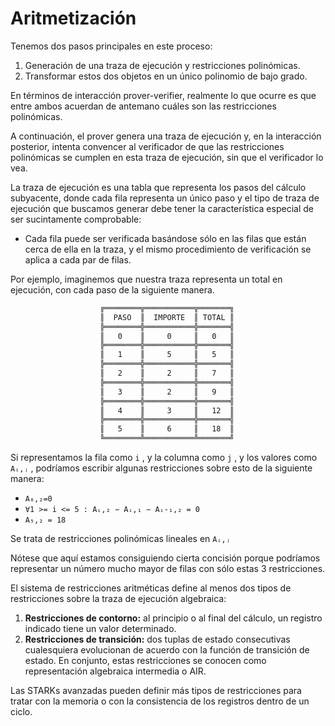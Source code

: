 # Aritmetización
Tenemos dos pasos principales en este proceso:

1. Generación de una traza de ejecución y restricciones polinómicas.
2. Transformar estos dos objetos en un único polinomio de bajo grado.

En términos de interacción prover-verifier, realmente lo que ocurre es que entre ambos acuerdan de antemano cuáles son las restricciones polinómicas.

A continuación, el prover genera una traza de ejecución y, en la interacción posterior, intenta convencer al verificador de que las restricciones polinómicas se cumplen en esta traza de ejecución, sin que el verificador lo vea.

La traza de ejecución es una tabla que representa los pasos del cálculo subyacente, donde cada fila representa un único paso y el tipo de traza de ejecución que buscamos generar debe tener la característica especial de ser sucintamente comprobable:

* Cada fila puede ser verificada basándose sólo en las filas que están cerca de ella en la traza, y el mismo procedimiento de verificación se aplica a cada par de filas.

Por ejemplo, imaginemos que nuestra traza representa un total en ejecución, con cada paso de la siguiente manera.

```bash
                    ╔════════╦═══════════╦═══════╗
                    ║  PASO  ║  IMPORTE  ║ TOTAL ║
                    ╠════════╬═══════════╬═══════╣
                    ║   0    ║     0     ║   0   ║
                    ╠════════╬═══════════╬═══════╣
                    ║   1    ║     5     ║   5   ║
                    ╠════════╬═══════════╬═══════╣
                    ║   2    ║     2     ║   7   ║
                    ╠════════╬═══════════╬═══════╣
                    ║   3    ║     2     ║   9   ║
                    ╠════════╬═══════════╬═══════╣
                    ║   4    ║     3     ║   12  ║
                    ╠════════╬═══════════╬═══════╣
                    ║   5    ║     6     ║   18  ║
                    ╚════════╩═══════════╩═══════╝
```

Si representamos la fila como `i` , y la columna como `j` , y los valores como `Aᵢ,ⱼ` , podríamos escribir algunas restricciones sobre esto de la siguiente manera:

* `A₀,₂=0`
* `∀1 >= i <= 5 : Aᵢ,₂ − Aᵢ,₁ − Aᵢ-₁,₂ = 0`
* `A₅,₂ = 18`

Se trata de restricciones polinómicas lineales en `Aᵢ,ⱼ`

Nótese que aquí estamos consiguiendo cierta concisión porque podríamos representar un número mucho mayor de filas con sólo estas 3 restricciones.

El sistema de restricciones aritméticas define al menos dos tipos de restricciones sobre la traza de ejecución algebraica:

1. **Restricciones de contorno:** al principio o al final del cálculo, un registro indicado tiene un valor determinado.
2. **Restricciones de transición:** dos tuplas de estado consecutivas cualesquiera evolucionan de acuerdo con la función de transición de estado. En conjunto, estas restricciones se conocen como representación algebraica intermedia o AIR.

Las STARKs avanzadas pueden definir más tipos de restricciones para tratar con la memoria o con la consistencia de los registros dentro de un ciclo.